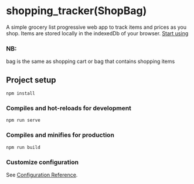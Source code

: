 # shopping_tracker(ShopBag)

A simple grocery list progressive web app to track items and prices as you shop. Items are stored locally in the indexedDb of your browser. [Start using](https://shopbag.netlify.app)




### NB:
bag is the same as shopping cart or bag that contains shopping items



## Project setup
```
npm install
```

### Compiles and hot-reloads for development
```
npm run serve
```

### Compiles and minifies for production
```
npm run build
```

### Customize configuration
See [Configuration Reference](https://cli.vuejs.org/config/).
